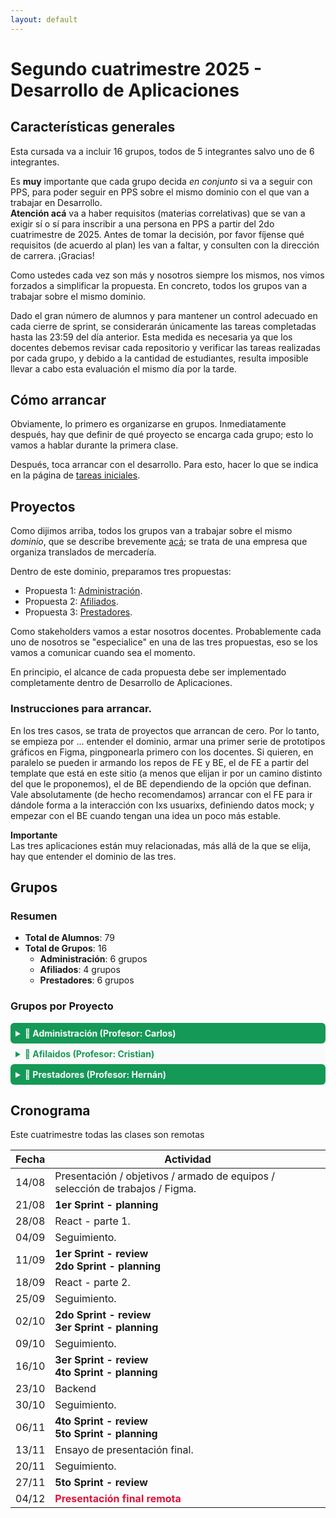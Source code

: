 ```yaml
---
layout: default
---
```


# Segundo cuatrimestre 2025 - Desarrollo de Aplicaciones

## Características generales

Esta cursada va a incluir 16 grupos, todos de 5 integrantes salvo uno de 6 integrantes.

Es **muy** importante que cada grupo decida _en conjunto_ si va a seguir con PPS, para poder seguir en PPS sobre el mismo dominio con el que van a trabajar en Desarrollo.  
**Atención acá** va a haber requisitos (materias correlativas) que se van a exigir sí o sí para inscribir a una persona en PPS a partir del 2do cuatrimestre de 2025. Antes de tomar la decisión, por favor fíjense qué requisitos (de acuerdo al plan) les van a faltar, y consulten con la dirección de carrera. ¡Gracias!

Como ustedes cada vez son más y nosotros siempre los mismos, nos vimos forzados a simplificar la propuesta. En concreto, todos los grupos van a trabajar sobre el mismo dominio.

Dado el gran número de alumnos y para mantener un control adecuado en cada cierre de sprint, se considerarán únicamente las tareas completadas hasta las 23:59 del día anterior. Esta medida es necesaria ya que los docentes debemos revisar cada repositorio y verificar las tareas realizadas por cada grupo, y debido a la cantidad de estudiantes, resulta imposible llevar a cabo esta evaluación el mismo día por la tarde.

## Cómo arrancar

Obviamente, lo primero es organizarse en grupos. Inmediatamente después, hay que definir de qué proyecto se encarga cada grupo; esto lo vamos a hablar durante la primera clase.

Después, toca arrancar con el desarrollo. Para esto, hacer lo que se indica en la página de [tareas iniciales](../tareas-iniciales.md).

## Proyectos

Como dijimos arriba, todos los grupos van a trabajar sobre el mismo _dominio_, que se describe brevemente [acá](../medicina-integral/contexto-medicina-integral.md); se trata de una empresa que organiza translados de mercadería.

Dentro de este dominio, preparamos tres propuestas:

- Propuesta 1: [Administración](../medicina-integral/propuesta-1-medicina-integral.md).
- Propuesta 2: [Afiliados](../medicina-integral/propuesta-2-medicina-integral.md).
- Propuesta 3: [Prestadores](../medicina-integral/propuesta-3-medicina-integral.md).

Como stakeholders vamos a estar nosotros docentes. Probablemente cada uno de nosotros se "especialice" en una de las tres propuestas, eso se los vamos a comunicar cuando sea el momento.

En principio, el alcance de cada propuesta debe ser implementado completamente dentro de Desarrollo de Aplicaciones.

### Instrucciones para arrancar.

En los tres casos, se trata de proyectos que arrancan de cero. Por lo tanto, se empieza por ... entender el dominio, armar una primer serie de prototipos gráficos en Figma, pingponearla primero con los docentes. Si quieren, en paralelo se pueden ir armando los repos de FE y BE, el de FE a partir del template que está en este sitio (a menos que elijan ir por un camino distinto del que le proponemos), el de BE dependiendo de la opción que definan.  
Vale absolutamente (de hecho recomendamos) arrancar con el FE para ir dándole forma a la interacción con lxs usuarixs, definiendo datos mock; y empezar con el BE cuando tengan una idea un poco más estable.

**Importante**  
Las tres aplicaciones están muy relacionadas, más allá de la que se elija, hay que entender el dominio de las tres.

## Grupos

### Resumen
- **Total de Alumnos**: 79
- **Total de Grupos**: 16
  - **Administración**: 6 grupos
  - **Afiliados**: 4 grupos
  - **Prestadores**: 6 grupos


### Grupos por Proyecto

<details>
<summary style="cursor: pointer; font-weight: bold; color: #fafafa; padding: 8px; background-color: #159957; border-radius: 6px;">
👨‍ Administración (Profesor: Carlos)
</summary>

#### Grupo 1
| Nombre                  | Email                                   |
| ----------------------- | --------------------------------------- |
| CECIO, OCTAVIO          | octaviocecio@gmail.com                  |
| MENDOZA, MATÍAS         | mendoza.matias.ezequiel.01@gmail.com    |
| MOGNO, JOAQUÍN          | joaquin.mogno@estudiantes.unahur.edu.ar |
| PFAHLER, FRANCO NICOLÁS | pfahlerfranco@gmail.com                 |
| TEJERO, JESSICA ELIANA  | jessy.tejero@hotmail.com                |
| TRIAS, NICOLÁS          | nicotrias1@gmail.com                    |

#### Grupo 2
| Nombre                         | Email                                |
| ------------------------------ | ------------------------------------ |
| BRUQUE LÓPEZ, DAMIÁN ALEJANDRO | daamiale.recoll@gmail.com            |
| GARCÍA, OSCAR OSVALDO          | oscargarciajr@gmail.com              |
| HUTMACHER, ALEJO AGUSTÍN       | hutmacheralejo@gmail.com             |
| LENIS, JONATHAN                | jonathanlenis988@gmail.com           |
| MARTINEZ, LAUTARO AGUSTÍN      | lautaroagustinmartinez2003@gmail.com |

#### Grupo 3
| Nombre                      | Email                      |
| --------------------------- | -------------------------- |
| ALVAREZ, MELINA MILAGROS    | melialvarez506@gmail.com   |
| GONZALEZ, CRISTIAN EMMANUEL | cristianarg_87@hotmail.com |
| LEDEZMA, GABRIEL AGUSTÍN    | gabrielledezma@outlook.com |
| MARQUEZ, ALINA              | alinamarquez505@gmail.com  |
| PISONI, AILÉN               | ailenpisoni@gmail.com      |

#### Grupo 4
| Nombre                       | Email                                               |
| ---------------------------- | --------------------------------------------------- |
| ARIAS LAVIA, LUANA SOFÍA     | luanaariasas@gmail.com                              |
| BRAVO, MARIO ALVARO FABRICIO | marioalvarofabricio.bravo@estudiantes.unahur.edu.ar |
| GIORDA, ALEXIS DARÍO         | giorda789@gmail.com                                 |
| LERA CENTURION, BRENDA TANIA | brendalera17@gmail.com                              |
| PAGLIARULO, ROCÍO YASMÍN     | rociopagliarulo@gmail.com                           |

#### Grupo 6
| Nombre                   | Email                        |
| ------------------------ | ---------------------------- |
| BRITEZ, JUAN MANUEL      | juanma123juanma123@gmail.com |
| MAIDANA, LUCAS AGUSTÍN   | lucasmaidana420@gmail.com    |
| PALLERO, KEVIN ALEJANDRO | kevinpallero@hotmail.com     |
| RODRÍGUEZ, FACUNDO       | fran_penaldo@outlook.com     |
| VALLÉS, FRANCO DAVID     | vallesfrancodavid@gmail.com  |
</details>

<details>
<summary style="cursor: pointer; font-weight: bold; color: #159957; padding: 8px; background-color: #fafafa; border-radius: 6px;">
👥 Afilaidos (Profesor: Cristian)
</summary>

#### Grupo 8
| Nombre                  | Email                                            |
| ----------------------- | ------------------------------------------------ |
| PALMIER, IGNACIO        | ignacionicolas.palmier@estudiantes.unahur.edu.ar |
| SOLARI, SANTIAGO IVÁN   | santiagosolarivan@gmail.com                      |
| TESAR MOLINA, JULIETA   | molinajulieta@gmail.com                          |
| TRONCOSO, TOMÁS PABLO   | troncosotomas2004@gmail.com                      |
| VARELA, VALENTÍN ADRIEL | valentinv741@gmail.com                           |

#### Grupo 9
| Nombre                          | Email                                                  |
| ------------------------------- | ------------------------------------------------------ |
| ALVAREZ, SILVINA LAURA          | silvinaalvarez2811@gmail.com                           |
| Alvarez Coelho, VALENTINA       | valentiki15@gmail.com                                  |
| Contti, Elizabeth               | elicontti@gmail.com                                    |
| GARECA GAVILÁN, AURELIO         | aurelio.gareca.94@hotmail.com                          |
| GONZÁLVEZ CHARA, VÍCTOR RICARDO | victorricardo.gonzalvezchara@estudiantes.unahur.edu.ar |

#### Grupo 10
| Nombre                 | Email                        |
| ---------------------- | ---------------------------- |
| ALVAREZ, JULIAN        | alvarezjuli30@gmail.com      |
| ARANGO, MAURICIO       | mauri080305@gmail.com        |
| DILEO, AYMARA          | aymaradileo@gmail.com        |
| GOMEZ, CRISTIAN DANIEL | cristiangomez.mail@gmail.com |
| SEBASTIAN, PAULLUK     | sebastianpaulluk@gmail.com   |

#### Grupo 12
| Nombre                      | Email                        |
| --------------------------- | ---------------------------- |
| CALDERON, LUANA             | calderonluana6@gmail.com     |
| CANTERO, FRANCO LUIS        | francocantero12345@gmail.com |
| ESCOBAR, EZEQUIEL RAMON     | ezerock053@gmail.com         |
| GUTIERREZ, GABRIEL FACUNDO  | facuguti305@gmail.com        |
| PRIMERA SILVA, DIEGO ANDRÉS | diegoprimera16@gmail.com     |
</details>


<details>
<summary style="cursor: pointer; font-weight: bold; color: #fafafa; padding: 8px; background-color: #159957; border-radius: 6px;">
🏥 Prestadores (Profesor: Hernán)
</summary>

#### Grupo 5
| Nombre                      | Email                                      |
| --------------------------- | ------------------------------------------ |
| CARABAJAL, MATÍAS           | matias.carabajal@estudiantes.unahur.edu.ar |
| NOGUERA, SOL                | noguerasol22@gmail.com                     |
| ORELLANA, Montserrat Magalí | magaliorellana01@gmail.com                 |
| ROJAS, IVÁN EMILIANO        | poucasla.99@gmail.com                      |

#### Grupo 7
| Nombre                          | Email                                                 |
| ------------------------------- | ----------------------------------------------------- |
| BENÍTEZ, MARICEL                | maricel.benitez@estudiantes.unahur.edu.ar             |
| BRAVO, NICOLÁS                  | nicolasalejandro.bravo@estudiantes.unahur.edu.ar      |
| MAI, MELANIE DENISE             | melchmai@gmail.com                                    |
| MONTES DE OCA, NICOLÁS EZEQUIEL | nicolasezequiel.montesdeoca@estudiantes.unahur.edu.ar |
| VALDEZ, MARCELO                 | marcelojaviervaldez@estudiantes.unahur.edu.ar         |

#### Grupo 11
| Nombre                     | Email                                           |
| -------------------------- | ----------------------------------------------- |
| CAMARGO, JUAN IGNACIO      | juaninachocamargo@hotmail.com                   |
| CAMPOS VERA, ERIKA ROCIO   | erikarocio.camposvera@estudiantes.unahur.edu.ar |
| DI TUCCI, SEBASTIÁN        | sebastiandit240@gmail.com                       |
| LABRIOLA, FEDERICO LEANDRO | fede.lean.lab@gmail.com                         |
| SEOANE, MAGALI ELIZABETH   | magalielizabethseoane@gmail.com                 |

#### Grupo 13
| Nombre                        | Email                                            |
| ----------------------------- | ------------------------------------------------ |
| ANDERSON ROJAS, FRANCO LEONEL | francoandersonbj@gmail.com                       |
| BRITOS FRANCO, ALEXIS         | alexisfranco6783@gmail.com                       |
| DENHOFF, LORENA SOLEDAD       | lorenadenhoff@gmail.com                          |
| LUNA, CRISTIAN SEBASTIAN      | cristiansebastian.luna@estudiantes.unahur.edu.ar |
| PAZ, FACUNDO LEONEL           | facundoleonel.paz@estudiantes.unahur.edu.ar      |

#### Grupo 14
| Nombre                    | Email                        |
| ------------------------- | ---------------------------- |
| CASTRO, SEBASTIAN         | sebastiancastro141@gmail.com |
| DROEGE, LUCAS MATIAS      | lucasdroege@live.com         |
| HERRERA, ERIC RAUL LEONEL | herrik18@gmail.com           |
| NUÑEZ, ARIEL MARTÍN       | arielmartinn02@gmail.com     |
| TABAKA, LUCA URIEL        | lucatabaka@gmail.com         |

#### Grupo 15
| Nombre                             | Email                       |
| ---------------------------------- | --------------------------- |
| ABOGADO, MARTÍN EZEQUIEL           | mabogado.unahur@gmail.com   |
| COLUCCIO, NICOLÁS                  | ncoluccio.unahur@gmail.com  |
| GILARDONI MAIDANA, NICOLÁS AGUSTIN | agustinm22@outlook.com      |
| RODRIGUEZ MEDINA, Carolina         | rodriguezc.medina@gmail.com |

#### Grupo 16
| Nombre                            | Email                                                    |
| --------------------------------- | -------------------------------------------------------- |
| BRAVETTI, JONATHAN NICOLAS        | bravettij@gmail.com                                      |
| CRAVERO, MARCOS ARIEL             | marcoscravero11@gmail.com                                |
| DEPAULO, FEDERICO NICOLÁS         | federicodepaulo@gmail.com                                |
| GARCIA, NICOLAS                   | httpsn1k0@gmail.com                                      |
| MUSILLARIO AGUILAR, MARCO SANTINO | marcosantino.musillarioaguilar@estudiantes.unahur.edu.ar |
</details>


## Cronograma

Este cuatrimestre todas las clases son remotas

| Fecha | Actividad                                                                                                          |
| ----- | ------------------------------------------------------------------------------------------------------------------ |
| 14/08 | Presentación / objetivos / armado de equipos / selección de trabajos / Figma.                                      |
| 21/08 |  <b>1er Sprint - planning</b> <br/>                                                                                 |
| 28/08 |  React - parte 1.                                                               |
| 04/09 |  Seguimiento.                                                                                                       |
| 11/09 |  <b>1er Sprint - review<b><br/><b>2do Sprint - planning<b>                                                          |
| 18/09 |  React - parte 2.                                                               |
| 25/09 |  Seguimiento.                                                                                                       |
| 02/10 |  <b>2do Sprint - review<b><br/><b>3er Sprint - planning<b> |
| 09/10 |  Seguimiento.                                                                                                       |
| 16/10 |  <b>3er Sprint - review</b><br/><b>4to Sprint - planning</b>                                                        |
| 23/10 |  Backend |
| 30/10 |  Seguimiento.                                                                                                       |
| 06/11 |  <b>4to Sprint - review<b><br/><b>5to Sprint - planning<b>                                                          |
| 13/11 |  Ensayo de presentación final.  |
| 20/11 |  Seguimiento.                                                                                                       |
| 27/11 |  <b>5to Sprint - review<b>                                                                                          |
| 04/12 |  <span style="font-weight: bold; color: crimson">Presentación final remota</span>                               |
